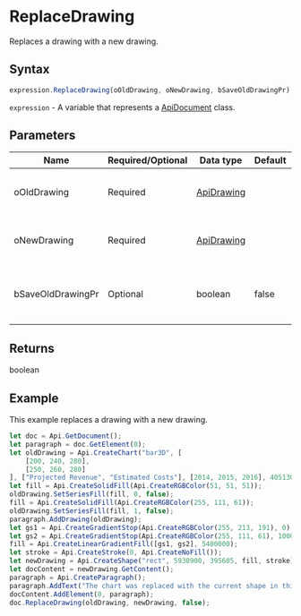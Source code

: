 # ReplaceDrawing

Replaces a drawing with a new drawing.

## Syntax

```javascript
expression.ReplaceDrawing(oOldDrawing, oNewDrawing, bSaveOldDrawingPr);
```

`expression` - A variable that represents a [ApiDocument](../ApiDocument.md) class.

## Parameters

| **Name** | **Required/Optional** | **Data type** | **Default** | **Description** |
| ------------- | ------------- | ------------- | ------------- | ------------- |
| oOldDrawing | Required | [ApiDrawing](../../ApiDrawing/ApiDrawing.md) |  | A drawing which will be replaced. |
| oNewDrawing | Required | [ApiDrawing](../../ApiDrawing/ApiDrawing.md) |  | A drawing to replace the old drawing. |
| bSaveOldDrawingPr | Optional | boolean | false | Specifies if the old drawing settings will be saved. |

## Returns

boolean

## Example

This example replaces a drawing with a new drawing.

```javascript
let doc = Api.GetDocument();
let paragraph = doc.GetElement(0);
let oldDrawing = Api.CreateChart("bar3D", [
	[200, 240, 280],
	[250, 260, 280]
], ["Projected Revenue", "Estimated Costs"], [2014, 2015, 2016], 4051300, 2347595, 24);
let fill = Api.CreateSolidFill(Api.CreateRGBColor(51, 51, 51));
oldDrawing.SetSeriesFill(fill, 0, false);
fill = Api.CreateSolidFill(Api.CreateRGBColor(255, 111, 61));
oldDrawing.SetSeriesFill(fill, 1, false);
paragraph.AddDrawing(oldDrawing);
let gs1 = Api.CreateGradientStop(Api.CreateRGBColor(255, 213, 191), 0);
let gs2 = Api.CreateGradientStop(Api.CreateRGBColor(255, 111, 61), 100000);
fill = Api.CreateLinearGradientFill([gs1, gs2], 5400000);
let stroke = Api.CreateStroke(0, Api.CreateNoFill());
let newDrawing = Api.CreateShape("rect", 5930900, 395605, fill, stroke);
let docContent = newDrawing.GetContent();
paragraph = Api.CreateParagraph();
paragraph.AddText("The chart was replaced with the current shape in this document.");
docContent.AddElement(0, paragraph);
doc.ReplaceDrawing(oldDrawing, newDrawing, false);
```
